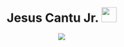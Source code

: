 <h1 align="center"> Jesus Cantu Jr. <img src="https://media.giphy.com/media/hvRJCLFzcasrR4ia7z/giphy.gif" width="35"></h1>
<!-- Heading 1 element centered with the name "Jesus Cantu Jr." and an image -->

<p align="center">
  <a href="https://github.com/fairyland0926">
    <img src="https://readme-typing-svg.herokuapp.com/?lines=Researcher;Data%20Scientist;Software%20Engineer;Data%20Engineer;5%2B%20years%20of%20coding%20experience;Always%20learning%20new%20tech&font=Pacifico&center=true&width=350&height=80&color=58a6ff&vCenter=true&size=45%22">
  </a>
</p>
<!-- Paragraph element centered with a link to a GitHub profile and an image with multiple lines of text -->


